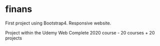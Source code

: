 # finans

First project using Bootstrap4. Responsive website.

Project within the Udemy Web Complete 2020 course - 20 courses + 20 projects
